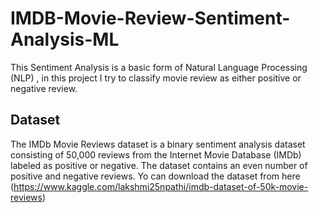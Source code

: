 # IMDB-Movie-Review-Sentiment-Analysis-ML

This Sentiment Analysis is a basic form of Natural Language Processing (NLP) , in this project I try to classify movie review as either positive or negative review.

## Dataset
The IMDb Movie Reviews dataset is a binary sentiment analysis dataset consisting of 50,000 reviews from the Internet Movie Database (IMDb) labeled as positive or negative. The dataset contains an even number of positive and negative reviews.
Yo can download the dataset from here (https://www.kaggle.com/lakshmi25npathi/imdb-dataset-of-50k-movie-reviews)
